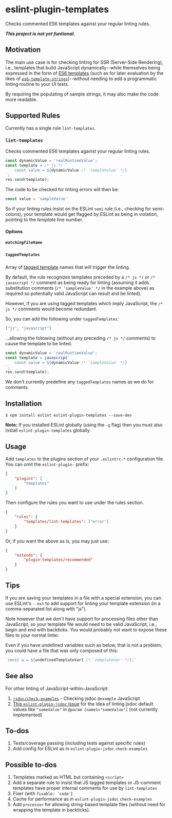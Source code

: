 # eslint-plugin-templates

Checks commented ES6 templates against your regular linting rules.

***This project is not yet funtional.***

## Motivation

The main use case is for checking linting for SSR (Server-Side Rendering),
i.e., templates that build JavaScript dynamically--while themselves being expressed in the form of
[ES6 templates](https://developer.mozilla.org/en-US/docs/Web/JavaScript/Reference/Template_literals)
(such as for later evaluation by the likes of
[`es6-template-strings`](https://github.com/medikoo/es6-template-strings))--without
needing to add a programmatic linting routine to your UI tests.

By requiring the populating of sample strings, it may also make the code
more readable.

## Supported Rules

Currently has a single rule `lint-templates`.

### `lint-templates`

Checks commented ES6 templates against your regular linting rules.

```js
const dynamicValue = 'realRuntimeValue';
const template = /* js */ `
    const value = ${dynamicValue /* 'sampleValue' */}
`;
res.send(template);
```

The code to be checked for linting errors will then be:

```js
const value = 'sampleValue'
```

So if your linting rules insist on the ESLint `semi` rule (i.e., checking
for semi-colons), your template would get flagged by ESLint as being
in violation, pointing to the *template* line number.

<!--
Todo: Document options here once supported
-->

#### Options

##### `matchingFileName`

##### `taggedTemplates`

Array of [tagged template](https://developer.mozilla.org/en-US/docs/Web/JavaScript/Reference/Template_literals#Tagged_templates)
names that will trigger the linting.

By default, the rule recognizes templates preceded by a `/* js */` or
`/* javascript */` comment as being ready for linting (assuming it adds
substitution comments (`/* 'sampleValue' */` in the example above) as
required so potentially valid JavaScript can result and be linted).

However, if you are using tagged templates which imply JavaScript, the
`/* js */` comments would become redundant.

So, you can add the following under `taggedTemplates`:

```json
["js", "javascript"]
```

...allowing the following (without any preceding `/* js */` comments)
to cause the template to be linted.

```js
const dynamicValue = 'realRuntimeValue';
const template = javascript`
    const value = ${dynamicValue /* 'sampleValue' */}
`;
res.send(template);
```

We don't currently predefine any `taggedTemplates` names as we do for
comments.

## Installation

```
$ npm install eslint eslint-plugin-templates --save-dev
```

**Note:** If you installed ESLint globally (using the `-g` flag) then
you must also install `eslint-plugin-templates` globally.

## Usage

Add `templates` to the plugins section of your `.eslintrc.*` configuration
file. You can omit the `eslint-plugin-` prefix:

```json
{
    "plugins": [
        "templates"
    ]
}
```

Then configure the rules you want to use under the rules section.

```json
{
    "rules": {
        "templates/lint-templates": ["error"]
    }
}
```

Or, if you want the above as is, you may just use:

```json
{
    "extends": {
        "plugin:templates/recommended"
    }
}
```

## Tips

If you are saving your templates in a file with a special extension, you can
use ESLint's `--ext` to add support for linting your template extension (in
a comma-separated list along with "js").

Note however that we don't have support for processing files other than
JavaScript, so your template file would need to be valid JavaScript, i.e.,
begin and end with backticks. You would probably not want to expose these
files to your normal linter.

Even if you have undefined variables such as below, that is not a problem;
you could have a file that was only composed of this:

```js
`const a = ${undefinedTemplateVar1 /* 'templateVar' */};`
```

## See also

For other linting of JavaScript-within-JavaScript:

1. [`jsdoc/check-examples`](https://github.com/gajus/eslint-plugin-jsdoc#eslint-plugin-jsdoc-rules-check-examples) - Checking jsdoc `@example` JavaScript
1. [This `eslint-plugin-jsdoc` issue](https://github.com/gajus/eslint-plugin-jsdoc/issues/473)
    for the idea of linting jsdoc default values like `"someValue"` in
    `@param [name1="someValue"]` (not currently implemented)

## To-dos

1. Tests/coverage passing (including tests against specific rules)
1. Add config for ESLint as in `eslint-plugin-jsdoc` `check-examples`

## Possible to-dos

1. Templates marked as HTML but containing `<script>`
1. Add a separate rule to insist that JS tagged templates or JS-comment
    templates have proper internal comments for use by `lint-templates`
1. Fixer (with `fixable: 'code'`)
1. Cache for performance as in `eslint-plugin-jsdoc` `check-examples`
1. Add `processor` for allowing string-based template files (without
    need for wrapping the template in backticks).

